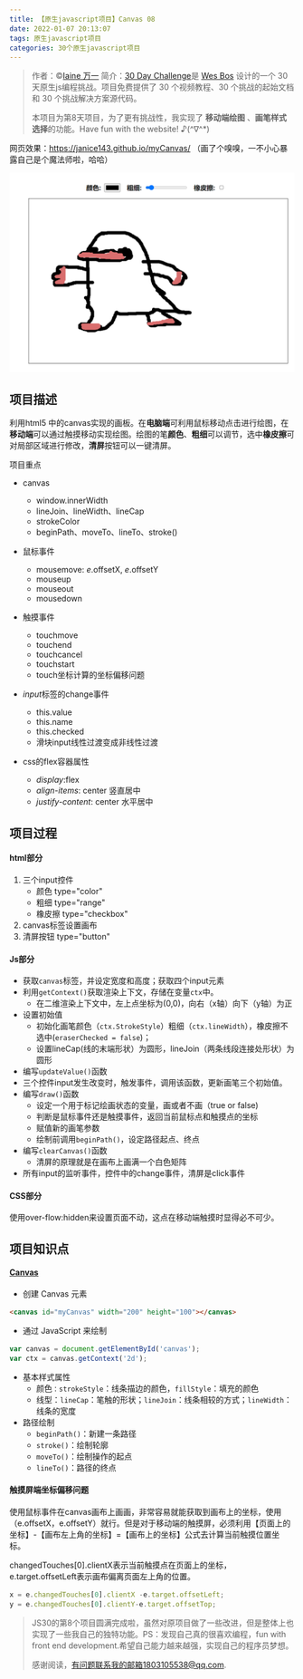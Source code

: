 ```yaml
---
title: 【原生javascript项目】Canvas 08
date: 2022-01-07 20:13:07
tags: 原生javascript项目
categories: 30个原生javascript项目
---
```


> 作者：©[Iaine 万一](https://github.com/janice143?tab=repositories)
> 简介：[30 Day Challenge](https://courses.wesbos.com/account)是 [Wes Bos](https://github.com/wesbos) 设计的一个 30 天原生js编程挑战。项目免费提供了 30 个视频教程、30 个挑战的起始文档和 30 个挑战解决方案源代码。
>
> 本项目为第8天项目，为了更有挑战性，我实现了 **移动端绘图** 、**画笔样式选择**的功能。Have fun with the website! ♪(^∇^*)



网页效果：https://janice143.github.io/myCanvas/ （画了个嗅嗅，一不小心暴露自己是个魔法师啦，哈哈）

![](https://github.com/janice143/myblog.github.io/blob/master/images/js30_Canvas08.png?raw=true)

## 项目描述

利用html5 中的canvas实现的画板。在**电脑端**可利用鼠标移动点击进行绘图，在**移动端**可以通过触摸移动实现绘图。绘图的笔**颜色**、**粗细**可以调节，选中**橡皮擦**可对局部区域进行修改，**清屏**按钮可以一键清屏。

项目重点

- canvas
  - window.innerWidth
  - lineJoin、lineWidth、lineCap 
  - strokeColor 
  - beginPath、moveTo、lineTo、stroke()

- 鼠标事件
  - mousemove: *e*.offsetX, *e*.offsetY
  - mouseup
  - mouseout
  - mousedown
- 触摸事件
  - touchmove
  - touchend
  - touchcancel
  - touchstart
  - touch坐标计算的坐标偏移问题
- *input*标签的change事件
  - this.value
  - this.name
  - this.checked
  - 滑块input线性过渡变成非线性过渡
- css的flex容器属性
  - *display*:flex
  - *align-items*: center 竖直居中
  -  *justify-content*: center 水平居中

## 项目过程

#### html部分

1. 三个input控件
   - 颜色 type="color"
   - 粗细 type="range"
   - 橡皮擦 type="checkbox"
2. canvas标签设置画布
3. 清屏按钮 type="button"

#### Js部分

- 获取`canvas`标签，并设定宽度和高度；获取四个input元素
- 利用`getContext()`获取渲染上下文，存储在变量`ctx`中。
  - 在二维渲染上下文中，左上点坐标为(0,0)，向右（x轴）向下（y轴）为正
- 设置初始值
  - 初始化画笔颜色（`ctx.StrokeStyle`）粗细（`ctx.lineWidth`），橡皮擦不选中(`eraserChecked = false`)；
  - 设置lineCap(线的末端形状）为圆形，lineJoin（两条线段连接处形状）为圆形
-  编写`updateValue()`函数
  - 三个控件input发生改变时，触发事件，调用该函数，更新画笔三个初始值。
- 编写`draw()`函数
  - 设定一个用于标记绘画状态的变量，画或者不画（true or false)
  - 判断是鼠标事件还是触摸事件，返回当前鼠标点和触摸点的坐标
  - 赋值新的画笔参数
  - 绘制前调用`beginPath()`，设定路径起点、终点
- 编写`clearCanvas()`函数
  - 清屏的原理就是在画布上画满一个白色矩阵
- 所有input的监听事件，控件中的change事件，清屏是click事件

#### CSS部分

使用over-flow:hidden来设置页面不动，这点在移动端触摸时显得必不可少。

## 项目知识点

#### [Canvas](https://www.w3school.com.cn/html/html5_canvas.asp)

- 创建 Canvas 元素

```html
<canvas id="myCanvas" width="200" height="100"></canvas>
```

- 通过 JavaScript 来绘制

```javascript
var canvas = document.getElementById('canvas');
var ctx = canvas.getContext('2d');
```

- 基本样式属性
  - 颜色`：strokeStyle`：线条描边的颜色，`fillStyle`：填充的颜色
  - 线型：`lineCap`：笔触的形状；`lineJoin`：线条相较的方式；`lineWidth`：线条的宽度
- 路径绘制
  - `beginPath()`：新建一条路径
  - `stroke()`：绘制轮廓
  - `moveTo()`：绘制操作的起点
  - `lineTo()`：路径的终点

#### 触摸屏端坐标偏移问题

使用鼠标事件在canvas画布上画画，非常容易就能获取到画布上的坐标，使用（e.offsetX，e.offsetY）就行。但是对于移动端的触摸屏，必须利用【页面上的坐标】-【画布左上角的坐标】=【画布上的坐标】公式去计算当前触摸位置坐标。

changedTouches[0].clientX表示当前触摸点在页面上的坐标，e.target.offsetLeft表示画布偏离页面左上角的位置。

```javascript
x = e.changedTouches[0].clientX -e.target.offsetLeft;
y = e.changedTouches[0].clientY-e.target.offsetTop;
```



> JS30的第8个项目圆满完成啦，虽然对原项目做了一些改进，但是整体上也实现了一些我自己的独特功能。PS：发现自己真的很喜欢编程，fun with front end development.希望自己能力越来越强，实现自己的程序员梦想。
>
> 感谢阅读，有问题联系我的邮箱1803105538@qq.com.





